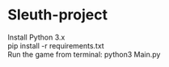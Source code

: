 # Sleuth-project
Install Python 3.x  <br/>
pip install -r requirements.txt <br/>
Run the game from terminal: python3 Main.py <br/>
